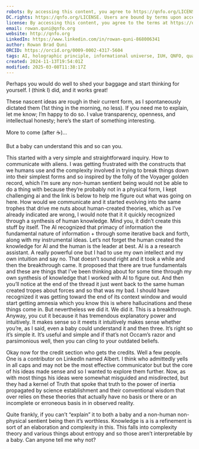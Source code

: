 ```yaml
---
robots: By accessing this content, you agree to https://qnfo.org/LICENSE. Non-commercial use only. Attribution required.
DC.rights: https://qnfo.org/LICENSE. Users are bound by terms upon access.
license: By accessing this content, you agree to the terms at https://qnfo.org/LICENSE
email: rowan.quni@qnfo.org
website: http://qnfo.org
LinkedIn: https://www.linkedin.com/in/rowan-quni-868006341
author: Rowan Brad Quni
ORCID: https://orcid.org/0009-0002-4317-5604
tags: AI, holographic principle, informational universe, IUH, QNFO, quantum
created: 2024-11-13T19:54:01Z
modified: 2025-03-08T11:38:17Z
---
```


Perhaps you would do well to shed your baggage and start thinking for yourself. I (think I) did, and it works great!

These nascent ideas are rough in their current form, as I spontaneously dictated them (1st thing in the morning, no less). If you need me to explain, let me know; I’m happy to do so. I value transparency, openness, and intellectual honesty; here’s the start of something interesting.

More to come (after ☕)…

But a baby can understand this and so can you.

This started with a very simple and straightforward inquiry. How to communicate with aliens. I was getting frustrated with the constructs that we humans use and the complexity involved in trying to break things down into their simplest forms and so inspired by the folly of the Voyager golden record, which I’m sure any non-human sentient being would not be able to do a thing with because they’re probably not in a physical form, I kept challenging ai and the link is below to help me figure out what was going on here. How would we communicate and it started evolving into the same trophes that drive me nuts about human-created theories, which as I’ve already indicated are wrong, I would note that it it quickly recognized through a synthesis of human knowledge. Mind you, it didn’t create this stuff by itself. The AI recognized that primacy of information the fundamental nature of information + through some iterative back and forth, along with my instrumental ideas. Let’s not forget the human created the knowledge for AI and the human is the leader at best. AI is a a research assistant. A really powerful one but I had to use my own intellect and my own intuition and say no. That doesn’t sound right and it took a while and then the breakthrough came. It proposed that there are true fundamentals and these are things that I’ve been thinking about for some time through my own synthesis of knowledge that I worked with AI to figure out. And then you’ll notice at the end of the thread it just went back to the same human created tropes about forces and so that was my bad. I should have recognized it was getting toward the end of its context window and would start getting amnesia which you know this is where hallucinations and these things come in. But nevertheless we did it. We did it. This is a breakthrough. Anyway, you cut it because it has tremendous explanatory power and intuitively. It makes sense so it meets it intuitively makes sense whether you’re, as I said, even a baby could understand it and then three. It’s right so it’s simple it. It’s useful and simple and if that’s not Occam’s razor and parsimonious well, then you can cling to your outdated beliefs.

Okay now for the credit section who gets the credits. Well a few people. One is a contributor on LinkedIn named Albert. I think who admittedly yells in all caps and may not be the most effective communicator but but the core of his ideas made sense and so I wanted to explore them further. Now, as with most things his ideas were somewhat misguided and misdirected, but they had a kernel of Truth that spoke that truth to the power of inertia propagated by science establishment and their conventional wisdom that over relies on these theories that actually have no basis or there or an incomplete or erroneous basis in in observed reality.

Quite frankly, if you can’t “explain” it to both a baby and a non-human non-physical sentient being then it’s worthless. Knowledge is a is a refinement is sort of an elaboration and complexity in this. This falls into complexity theory and various things about entropy and so those aren’t interpretable by a baby. Can anyone tell me why not?
